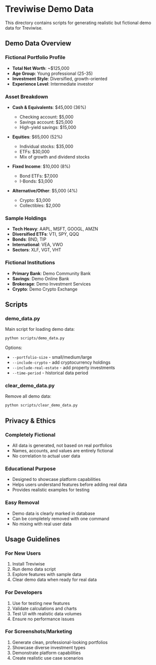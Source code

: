 # Treviwise Demo Data

This directory contains scripts for generating realistic but fictional demo data for Treviwise.

## Demo Data Overview

### **Fictional Portfolio Profile**
- **Total Net Worth**: ~$125,000
- **Age Group**: Young professional (25-35)
- **Investment Style**: Diversified, growth-oriented
- **Experience Level**: Intermediate investor

### **Asset Breakdown**
- **Cash & Equivalents**: $45,000 (36%)
  - Checking account: $5,000
  - Savings account: $25,000
  - High-yield savings: $15,000

- **Equities**: $65,000 (52%)
  - Individual stocks: $35,000
  - ETFs: $30,000
  - Mix of growth and dividend stocks

- **Fixed Income**: $10,000 (8%)
  - Bond ETFs: $7,000
  - I-Bonds: $3,000

- **Alternative/Other**: $5,000 (4%)
  - Crypto: $3,000
  - Collectibles: $2,000

### **Sample Holdings**
- **Tech Heavy**: AAPL, MSFT, GOOGL, AMZN
- **Diversified ETFs**: VTI, SPY, QQQ
- **Bonds**: BND, TIP
- **International**: VEA, VWO
- **Sectors**: XLF, VGT, VHT

### **Fictional Institutions**
- **Primary Bank**: Demo Community Bank
- **Savings**: Demo Online Bank  
- **Brokerage**: Demo Investment Services
- **Crypto**: Demo Crypto Exchange

## Scripts

### **demo_data.py**
Main script for loading demo data:
```bash
python scripts/demo_data.py
```

Options:
- `--portfolio-size` - small/medium/large
- `--include-crypto` - add cryptocurrency holdings
- `--include-real-estate` - add property investments
- `--time-period` - historical data period

### **clear_demo_data.py**
Remove all demo data:
```bash
python scripts/clear_demo_data.py
```

## Privacy & Ethics

### **Completely Fictional**
- All data is generated, not based on real portfolios
- Names, accounts, and values are entirely fictional
- No correlation to actual user data

### **Educational Purpose**
- Designed to showcase platform capabilities
- Helps users understand features before adding real data
- Provides realistic examples for testing

### **Easy Removal**
- Demo data is clearly marked in database
- Can be completely removed with one command
- No mixing with real user data

## Usage Guidelines

### **For New Users**
1. Install Treviwise
2. Run demo data script
3. Explore features with sample data
4. Clear demo data when ready for real data

### **For Developers**
1. Use for testing new features
2. Validate calculations and charts
3. Test UI with realistic data volumes
4. Ensure no performance issues

### **For Screenshots/Marketing**
1. Generate clean, professional-looking portfolios
2. Showcase diverse investment types
3. Demonstrate platform capabilities
4. Create realistic use case scenarios